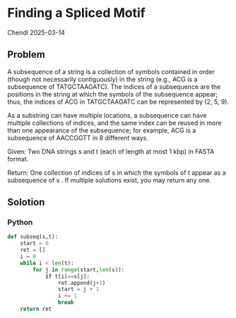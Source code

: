 # Finding a Spliced Motif

Chendl 2025-03-14

## Problem

A subsequence of a string is a collection of symbols contained in order (though not necessarily contiguously) in the string (e.g., ACG is a subsequence of TATGCTAAGATC). The indices of a subsequence are the positions in the string at which the symbols of the subsequence appear; thus, the indices of ACG in TATGCTAAGATC can be represented by (2, 5, 9).

As a substring can have multiple locations, a subsequence can have multiple collections of indices, and the same index can be reused in more than one appearance of the subsequence; for example, ACG is a subsequence of AACCGGTT in 8 different ways.

Given: Two DNA strings s
 and t
 (each of length at most 1 kbp) in FASTA format.

Return: One collection of indices of s
 in which the symbols of t
 appear as a subsequence of s
. If multiple solutions exist, you may return any one.

## Solotion

### Python

``` python
def subseq(s,t):
	start = 0
	ret = []
	i = 0
	while i < len(t):
		for j in range(start,len(s)):
			if t[i]==s[j]:
				ret.append(j+1)
				start = j + 1
				i += 1
				break
	return ret
```
